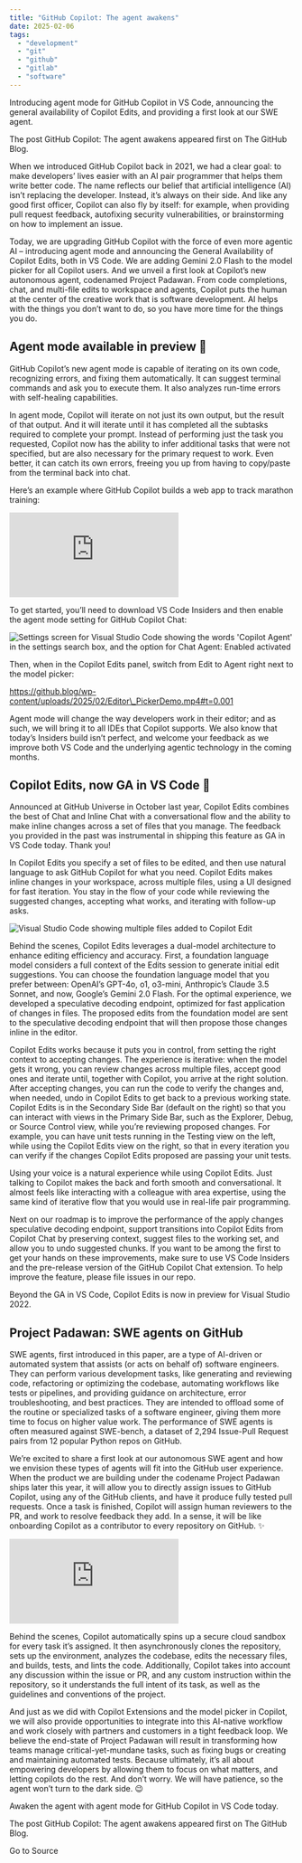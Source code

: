 ```yaml
---
title: "GitHub Copilot: The agent awakens"
date: 2025-02-06
tags: 
  - "development"
  - "git"
  - "github"
  - "gitlab"
  - "software"
---
```


Introducing agent mode for GitHub Copilot in VS Code, announcing the general availability of Copilot Edits, and providing a first look at our SWE agent.

The post GitHub Copilot: The agent awakens appeared first on The GitHub Blog.

When we introduced GitHub Copilot back in 2021, we had a clear goal: to make developers’ lives easier with an AI pair programmer that helps them write better code. The name reflects our belief that artificial intelligence (AI) isn’t replacing the developer. Instead, it’s always on their side. And like any good first officer, Copilot can also fly by itself: for example, when providing pull request feedback, autofixing security vulnerabilities, or brainstorming on how to implement an issue.

Today, we are upgrading GitHub Copilot with the force of even more agentic AI – introducing agent mode and announcing the General Availability of Copilot Edits, both in VS Code. We are adding Gemini 2.0 Flash to the model picker for all Copilot users. And we unveil a first look at Copilot’s new autonomous agent, codenamed Project Padawan. From code completions, chat, and multi-file edits to workspace and agents, Copilot puts the human at the center of the creative work that is software development. AI helps with the things you don’t want to do, so you have more time for the things you do.

## Agent mode available in preview 🤖

GitHub Copilot’s new agent mode is capable of iterating on its own code, recognizing errors, and fixing them automatically. It can suggest terminal commands and ask you to execute them. It also analyzes run-time errors with self-healing capabilities.

In agent mode, Copilot will iterate on not just its own output, but the result of that output. And it will iterate until it has completed all the subtasks required to complete your prompt. Instead of performing just the task you requested, Copilot now has the ability to infer additional tasks that were not specified, but are also necessary for the primary request to work. Even better, it can catch its own errors, freeing you up from having to copy/paste from the terminal back into chat.

Here’s an example where GitHub Copilot builds a web app to track marathon training:

<iframe loading="lazy" class="position-absolute top-0 left-0 width-full height-full" src="https://www.youtube.com/embed/of--3Fq1M3w?feature=oembed" title="YouTube video player" allow="accelerometer; clipboard-write; encrypted-media; gyroscope; picture-in-picture" allowfullscreen frameborder="0"></iframe>

To get started, you’ll need to download VS Code Insiders and then enable the agent mode setting for GitHub Copilot Chat:

![Settings screen for Visual Studio Code showing the words 'Copilot Agent' in the settings search box, and the option for Chat Agent: Enabled activated](https://github.blog/wp-content/uploads/2025/02/Settings.png?w=1024&resize=1024%2C561)

Then, when in the Copilot Edits panel, switch from Edit to Agent right next to the model picker:

https://github.blog/wp-content/uploads/2025/02/Editor\_PickerDemo.mp4#t=0.001

Agent mode will change the way developers work in their editor; and as such, we will bring it to all IDEs that Copilot supports. We also know that today’s Insiders build isn’t perfect, and welcome your feedback as we improve both VS Code and the underlying agentic technology in the coming months.

## Copilot Edits, now GA in VS Code 🎉

Announced at GitHub Universe in October last year, Copilot Edits combines the best of Chat and Inline Chat with a conversational flow and the ability to make inline changes across a set of files that you manage. The feedback you provided in the past was instrumental in shipping this feature as GA in VS Code today. Thank you!

In Copilot Edits you specify a set of files to be edited, and then use natural language to ask GitHub Copilot for what you need. Copilot Edits makes inline changes in your workspace, across multiple files, using a UI designed for fast iteration. You stay in the flow of your code while reviewing the suggested changes, accepting what works, and iterating with follow-up asks.

![Visual Studio Code showing multiple files added to Copilot Edit](https://github.blog/wp-content/uploads/2025/02/Multifile_Edit.png?w=1024&resize=1024%2C579)

Behind the scenes, Copilot Edits leverages a dual-model architecture to enhance editing efficiency and accuracy. First, a foundation language model considers a full context of the Edits session to generate initial edit suggestions. You can choose the foundation language model that you prefer between: OpenAI’s GPT-4o, o1, o3-mini, Anthropic’s Claude 3.5 Sonnet, and now, Google’s Gemini 2.0 Flash. For the optimal experience, we developed a speculative decoding endpoint, optimized for fast application of changes in files. The proposed edits from the foundation model are sent to the speculative decoding endpoint that will then propose those changes inline in the editor.

Copilot Edits works because it puts you in control, from setting the right context to accepting changes. The experience is iterative: when the model gets it wrong, you can review changes across multiple files, accept good ones and iterate until, together with Copilot, you arrive at the right solution. After accepting changes, you can run the code to verify the changes and, when needed, undo in Copilot Edits to get back to a previous working state. Copilot Edits is in the Secondary Side Bar (default on the right) so that you can interact with views in the Primary Side Bar, such as the Explorer, Debug, or Source Control view, while you’re reviewing proposed changes. For example, you can have unit tests running in the Testing view on the left, while using the Copilot Edits view on the right, so that in every iteration you can verify if the changes Copilot Edits proposed are passing your unit tests.

Using your voice is a natural experience while using Copilot Edits. Just talking to Copilot makes the back and forth smooth and conversational. It almost feels like interacting with a colleague with area expertise, using the same kind of iterative flow that you would use in real-life pair programming.

Next on our roadmap is to improve the performance of the apply changes speculative decoding endpoint, support transitions into Copilot Edits from Copilot Chat by preserving context, suggest files to the working set, and allow you to undo suggested chunks. If you want to be among the first to get your hands on these improvements, make sure to use VS Code Insiders and the pre-release version of the GitHub Copilot Chat extension. To help improve the feature, please file issues in our repo.

Beyond the GA in VS Code, Copilot Edits is now in preview for Visual Studio 2022.

## Project Padawan: SWE agents on GitHub

SWE agents, first introduced in this paper, are a type of AI-driven or automated system that assists (or acts on behalf of) software engineers. They can perform various development tasks, like generating and reviewing code, refactoring or optimizing the codebase, automating workflows like tests or pipelines, and providing guidance on architecture, error troubleshooting, and best practices. They are intended to offload some of the routine or specialized tasks of a software engineer, giving them more time to focus on higher value work. The performance of SWE agents is often measured against SWE-bench, a dataset of 2,294 Issue-Pull Request pairs from 12 popular Python repos on GitHub.

We’re excited to share a first look at our autonomous SWE agent and how we envision these types of agents will fit into the GitHub user experience. When the product we are building under the codename Project Padawan ships later this year, it will allow you to directly assign issues to GitHub Copilot, using any of the GitHub clients, and have it produce fully tested pull requests. Once a task is finished, Copilot will assign human reviewers to the PR, and work to resolve feedback they add. In a sense, it will be like onboarding Copilot as a contributor to every repository on GitHub. ✨

<iframe loading="lazy" class="position-absolute top-0 left-0 width-full height-full" src="https://www.youtube.com/embed/VWvV2-XwBMM?feature=oembed" title="YouTube video player" allow="accelerometer; clipboard-write; encrypted-media; gyroscope; picture-in-picture" allowfullscreen frameborder="0"></iframe>

Behind the scenes, Copilot automatically spins up a secure cloud sandbox for every task it’s assigned. It then asynchronously clones the repository, sets up the environment, analyzes the codebase, edits the necessary files, and builds, tests, and lints the code. Additionally, Copilot takes into account any discussion within the issue or PR, and any custom instruction within the repository, so it understands the full intent of its task, as well as the guidelines and conventions of the project.

And just as we did with Copilot Extensions and the model picker in Copilot, we will also provide opportunities to integrate into this AI-native workflow and work closely with partners and customers in a tight feedback loop. We believe the end-state of Project Padawan will result in transforming how teams manage critical-yet-mundane tasks, such as fixing bugs or creating and maintaining automated tests. Because ultimately, it’s all about empowering developers by allowing them to focus on what matters, and letting copilots do the rest. And don’t worry. We will have patience, so the agent won’t turn to the dark side. 😉

Awaken the agent with agent mode for GitHub Copilot in VS Code today.

The post GitHub Copilot: The agent awakens appeared first on The GitHub Blog.

Go to Source
